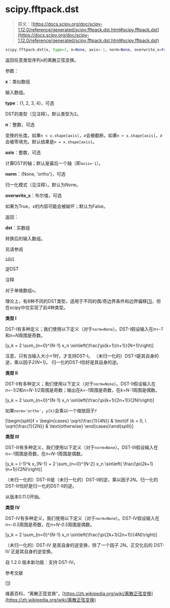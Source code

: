 # scipy.fftpack.dst

> 原文：[https://docs.scipy.org/doc/scipy-1.12.0/reference/generated/scipy.fftpack.dst.html#scipy.fftpack.dst](https://docs.scipy.org/doc/scipy-1.12.0/reference/generated/scipy.fftpack.dst.html#scipy.fftpack.dst)

```py
scipy.fftpack.dst(x, type=2, n=None, axis=-1, norm=None, overwrite_x=False)
```

返回任意类型序列*x*的离散正弦变换。

参数：

**x**：类似数组

输入数组。

**type**：{1, 2, 3, 4}，可选

DST的类型（见注释）。默认类型为2。

**n**：整数，可选

变换的长度。如果`n < x.shape[axis]`，*x*会被截断。如果`n > x.shape[axis]`，*x*会被零填充。默认结果是`n = x.shape[axis]`。

**axis**：整数，可选

计算DST的轴；默认是最后一个轴（即`axis=-1`）。

**norm**：{None, 'ortho'}，可选

归一化模式（见注释）。默认为None。

**overwrite_x**：布尔值，可选

如果为True，*x*的内容可能会被破坏；默认为False。

返回：

**dst**：实数组

转换后的输入数组。

另请参阅

[`idst`](https://docs.scipy.org/doc/scipy-1.12.0/reference/generated/scipy.fftpack.idst.html#scipy.fftpack.idst "scipy.fftpack.idst")

逆DST

注释

对于单维数组`x`。

理论上，有8种不同的DST类型，适用于不同的偶/奇边界条件和边界偏移[[1]](#r733cee3f2fab-1)，但在scipy中仅实现了前4种类型。

**类型 I**

DST-I有多种定义；我们使用以下定义（对于`norm=None`）。DST-I假设输入在*n=-1*和*n=N*周围是奇数。

\[y_k = 2 \sum_{n=0}^{N-1} x_n \sin\left(\frac{\pi(k+1)(n+1)}{N+1}\right)\]

注意，只有当输入大小>1时，才支持DST-I。 （未归一化的）DST-I是其自身的逆，乘以因子*2(N+1)*。 归一化的DST-I恰好是其自身的逆。

**类型 II**

DST-II有多种定义；我们使用以下定义（对于`norm=None`）。DST-II假设输入在*n=-1/2*和*n=N-1/2*周围是奇数；输出在*k=-1*周围是奇数，在*k=N-1*周围是偶数。

\[y_k = 2 \sum_{n=0}^{N-1} x_n \sin\left(\frac{\pi(k+1)(2n+1)}{2N}\right)\]

如果`norm='ortho'`，`y[k]`会乘以一个缩放因子`f`

\[\begin{split}f = \begin{cases} \sqrt{\frac{1}{4N}} & \text{if }k = 0, \\ \sqrt{\frac{1}{2N}} & \text{otherwise} \end{cases}\end{split}\]

**类型 III**

DST-III有多种定义，我们使用以下定义（对于`norm=None`）。DST-III假设输入在*n=-1*周围是奇数，在*n=N-1*周围是偶数。

\[y_k = (-1)^k x_{N-1} + 2 \sum_{n=0}^{N-2} x_n \sin\left( \frac{\pi(2k+1)(n+1)}{2N}\right)\]

（未归一化的）DST-III是（未归一化的）DST-II的逆，乘以因子*2N*。归一化的DST-III恰好是归一化的DST-II的逆。

从版本0.11.0开始。

**类型 IV**

DST-IV有多种定义，我们使用以下定义（对于`norm=None`）。DST-IV假设输入在*n=-0.5*周围是奇数，在*n=N-0.5*周围是偶数。

\[y_k = 2 \sum_{n=0}^{N-1} x_n \sin\left(\frac{\pi(2k+1)(2n+1)}{4N}\right)\]

（未归一化的）DST-IV 是其自身的逆变换，除了一个因子 *2N*。正交化后的 DST-IV 正是其自身的逆变换。

自 1.2.0 版本新功能：支持 DST-IV。

参考文献

[[1](#id1)]

维基百科，“离散正弦变换”，[https://zh.wikipedia.org/wiki/离散正弦变换](https://zh.wikipedia.org/wiki/离散正弦变换)
